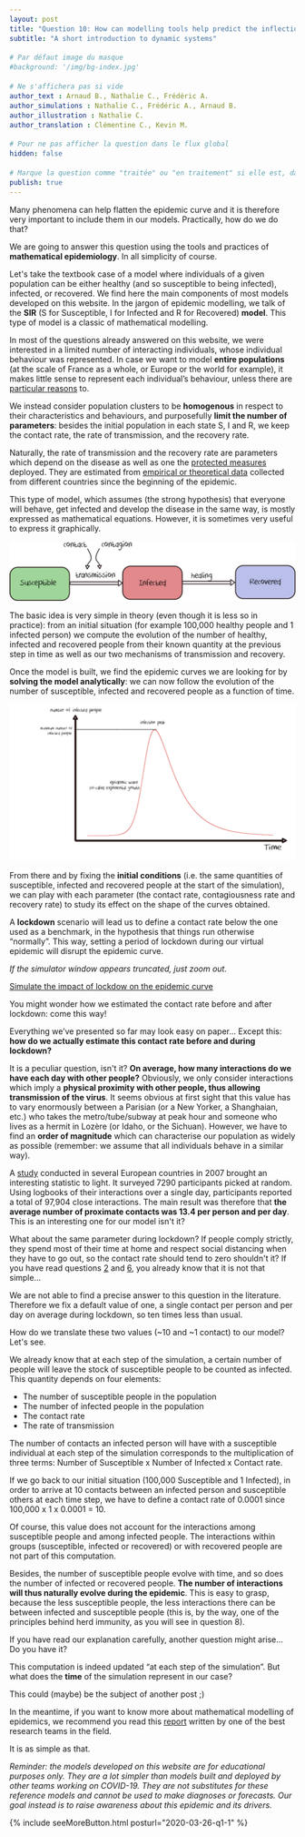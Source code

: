 ```yaml
---
layout: post
title: "Question 10: How can modelling tools help predict the inflections of the epidemic curve?"
subtitle: "A short introduction to dynamic systems"

# Par défaut image du masque
#background: '/img/bg-index.jpg'

# Ne s'affichera pas si vide
author_text : Arnaud B., Nathalie C., Frédéric A.
author_simulations : Nathalie C., Frédéric A., Arnaud B.
author_illustration : Nathalie C.
author_translation : Clémentine C., Kevin M.

# Pour ne pas afficher la question dans le flux global
hidden: false

# Marque la question comme "traitée" ou "en traitement" si elle est, dans cette ordre, publiée ou non
publish: true
---
```

Many phenomena can help flatten the epidemic curve and it is therefore very important to include them in our models. Practically, how do we do that?

We are going to answer this question using the tools and practices of **mathematical epidemiology**. In all simplicity of course.

Let's take the textbook case of a model where individuals of a given population can be either healthy (and so susceptible to being infected), infected, or recovered. We find here the main components of most models developed on this website. In the jargon of epidemic modelling, we talk of the **SIR** (S for Susceptible, I for Infected and R for Recovered) **model**. This type of model is a classic of mathematical modelling.

In most of the questions already answered on this website, we were interested in a limited number of interacting individuals, whose individual behaviour was represented. In case we want to model **entire populations** (at the scale of France as a whole, or Europe or the world for example), it makes little sense to represent each individual’s behaviour, unless there are [particular reasons](https://lejournal.cnrs.fr/articles/covid-19-comment-sont-concus-les-modeles-des-epidemies) to.

We instead consider population clusters to be **homogenous** in respect to their characteristics and behaviours, and purposefully **limit the number of parameters**: besides the initial population in each state S, I and R, we keep the contact rate, the rate of transmission, and the recovery rate.

Naturally, the rate of transmission and the recovery rate are parameters which depend on the disease as well as one the [protected measures](https://websenti.u707.jussieu.fr/sentiweb/2063.pdf) deployed. They are estimated from [empirical or theoretical data](http://alizon.ouvaton.org/COVID.html) collected from different countries since the beginning of the epidemic.

This type of model, which assumes (the strong hypothesis) that everyone will behave, get infected and develop the disease in the same way, is mostly expressed as mathematical equations. However, it is sometimes very useful to express it graphically.

<img src="/img/posts/Q10-1_en.png" class="full-size">

The basic idea is very simple in theory (even though it is less so in practice): from an initial situation (for example 100,000 healthy people and 1 infected person) we compute the evolution of the number of healthy, infected and recovered people from their known quantity at the previous step in time as well as our two mechanisms of transmission and recovery.

Once the model is built, we find the epidemic curves we are looking for by **solving the model analytically**: we can now follow the evolution of the number of susceptible, infected and recovered people as a function of time.

<img src="/img/posts/Q10-2_en.png" class="full-size">

From there and by fixing the **initial conditions** (i.e. the same quantities of susceptible, infected and recovered people at the start of the simulation), we can play with each parameter (the contact rate, contagiousness rate and recovery rate) to study its effect on the shape of the curves obtained.

A **lockdown** scenario will lead us to define a contact rate below the one used as a benchmark, in the hypothesis that things run otherwise “normally”. This way, setting a period of lockdown during our virtual epidemic will disrupt the epidemic curve.

*If the simulator window appears truncated, just zoom out.*

<a href="#" class="btn btn-primary" 
onclick="loadIframeSimulator(10, this); return false;">Simulate the impact of lockdow on the epidemic curve</a>
<div class="iframeContainer"></div>


You might wonder how we estimated the contact rate before and after lockdown: come this way!

Everything we’ve presented so far may look easy on paper... Except this: **how do we actually estimate this contact rate before and during lockdown?**


It is a peculiar question, isn't it? **On average, how many interactions do we have each day with other people?**
Obviously, we only consider interactions which imply a **physical proximity with other people, thus allowing transmission of the virus**. It seems obvious at first sight that this value has to vary enormously between a Parisian (or a New Yorker, a Shanghaian, etc.) who takes the metro/tube/subway at peak hour and someone who lives as a hermit in Lozère (or Idaho, or the Sichuan). However, we have to find an **order of magnitude** which can characterise our population as widely as possible (remember: we assume that all individuals behave in a similar way).

A [study](https://journals.plos.org/plosmedicine/article?id=10.1371/journal.pmed.0050074) conducted in several European countries in 2007 brought an interesting statistic to light. It surveyed 7290 participants picked at random. Using logbooks of their interactions over a single day, participants reported a total of 97,904 close interactions. The main result was therefore that **the average number of proximate contacts was 13.4 per person and per day**. This is an interesting one for our model isn't it?

What about the same parameter during lockdown? If people comply strictly, they spend most of their time at home and respect social distancing when they have to go out, so the contact rate should tend to zero shouldn't it? If you have read questions [2](https://covprehension.org/en/2020/03/24/q2.html) and [6](https://covprehension.org/en/2020/03/30/q6.html), you already know that it is not that simple...

We are not able to find a precise answer to this question in the literature. Therefore we fix a default value of one, a single contact per person and per day on average during lockdown, so ten times less than usual.

How do we translate these two values (~10 and ~1 contact) to our model? Let's see.

We already know that at each step of the simulation, a certain number of people will leave the stock of susceptible people to be counted as infected. This quantity depends on four elements:
- The number of susceptible people in the population
- The number of infected people in the population
- The contact rate
- The rate of transmission

The number of contacts an infected person will have with a susceptible individual at each step of the simulation corresponds to the multiplication of three terms: Number of Susceptible x Number of Infected x Contact rate.

If we go back to our initial situation (100,000 Susceptible and 1 Infected), in order to arrive at 10 contacts between an infected person and susceptible others at each time step, we have to define a contact rate of 0.0001 since 100,000 x 1 x 0.0001 = 10.

Of course, this value does not account for the interactions among susceptible people and among infected people. The interactions within groups (susceptible, infected or recovered) or with recovered people are not part of this computation.

Besides, the number of susceptible people evolve with time, and so does the number of infected or recovered people. **The number of interactions will thus naturally evolve during the epidemic**. This is easy to grasp, because the less susceptible people, the less interactions there can be between infected and susceptible people (this is, by the way, one of the principles behind herd immunity, as you will see in question 8).

If you have read our explanation carefully, another question might arise... Do you have it?

This computation is indeed updated “at each step of the simulation”. But what does the **time** of the simulation represent in our case?

This could (maybe) be the subject of another post ;)

In the meantime, if you want to know more about mathematical modelling of epidemics, we recommend you read this [report](http://alizon.ouvaton.org/Rapport3_Modele.html) written by one of the best research teams in the field.

It is as simple as that.

*Reminder: the models developed on this website are for educational purposes only. They are a lot simpler than models built and deployed by other teams working on COVID-19. They are not substitutes for these reference models and cannot be used to make diagnoses or forecasts. Our goal instead is to raise awareness about this epidemic and its drivers.*

{% include seeMoreButton.html posturl="2020-03-26-q1-1" %}
